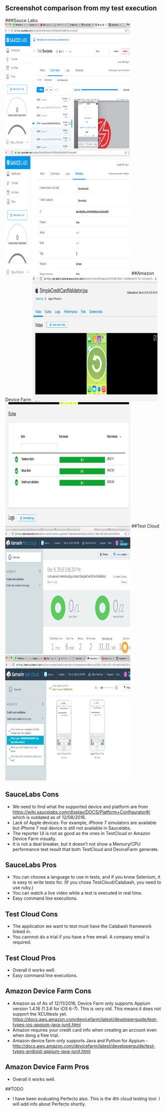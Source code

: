 ## Screenshot comparison from my test execution

###Sauce Labs
<img src="assets/sauce1.png" width="400" height="400">
<img src="assets/sauce2.png" width="400" height="400">
##Amazon Device Farm
<img src="assets/amazon1.png" width="400" height="400">
<img src="assets/amazon2.png" width="400" height="400">
##Test Cloud
<img src="assets/testcloud1.png" width="400" height="400">
<img src="assets/testcloud2.png" width="400" height="400">

## SauceLabs Cons

- We need to find what the supported device and platform are from https://wiki.saucelabs.com/display/DOCS/Platform+Configurator#/ which is outdated as of 12/08/2016. 
- Lack of Apple devices. For example, iPhone 7 simulators are available but iPhone 7 real device is still not available in Saucelabs.
- The reporter UI is not as good as the ones in TestCloud or Amazon Device Farm visually.
- It is not a deal breaker, but it doesn’t not show a Memory/CPU performance test result that both TestCloud and DeviceFarm generate. 

## SauceLabs Pros
- You can choose a language to use in tests, and if you know Selenium, it is easy to write tests for.  (If you chose TestCloud/Calabash, you need to use ruby.)
- You can watch a live video while a test is executed in real time. 
- Easy command line executions. 

## Test Cloud Cons
- The application we want to test must have the Calabash framework linked in.
- You cannnot do a trial if you have a free email. A company email is required.

## Test Cloud Pros
- Overall it works well.
- Easy command line executions.

## Amazon Device Farm Cons
- Amazon as of As of 12/11/2016, Device Farm only supports Appium version 1.4.16 (1.3.6 for iOS 6-7). This is very old. This means it does not support the XCUItests yet.  https://docs.aws.amazon.com/devicefarm/latest/developerguide/test-types-ios-appium-java-junit.html
- Amazon requires your credit card info when creating an account even when dong a free trial.
- Amazon device farm only supports Java and Python for Appium - http://docs.aws.amazon.com/devicefarm/latest/developerguide/test-types-android-appium-java-junit.html

## Amazon Device Farm Pros
- Overall it works well. 

##TODO
- I have been evaluating Perfecto also. This is the 4th cloud testing tool. I will add info about Perfecto shortly. 
